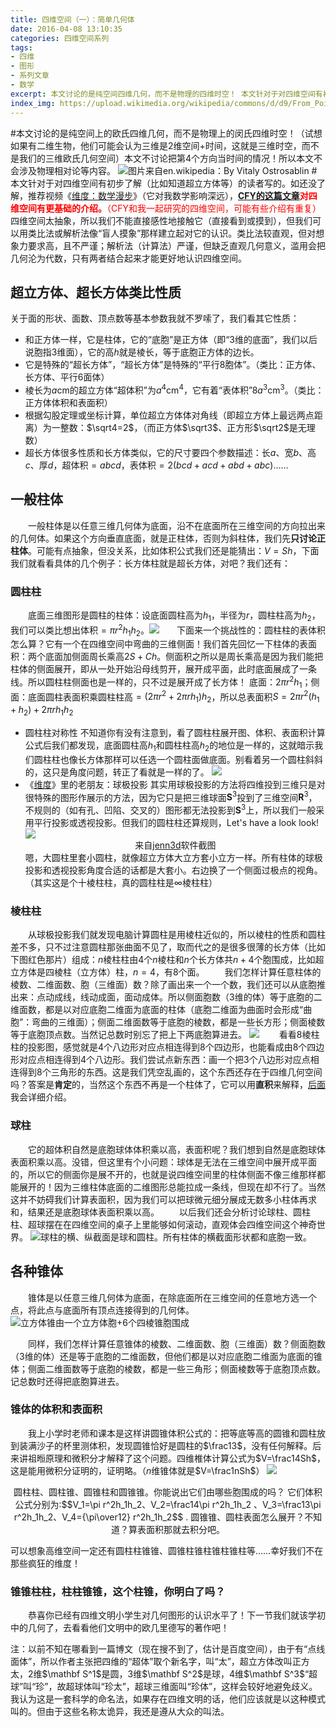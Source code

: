 ```yaml
---
title: 四维空间（一）：简单几何体
date: 2016-04-08 13:10:35
categories: 四维空间系列
tags:
- 四维
- 图形
- 系列文章
- 数学
excerpt: 本文讨论的是纯空间四维几何，而不是物理的四维时空！ 本文针对于对四维空间有初步了解（比如知道超立方体等）的读者写的。特色内容：介绍各种柱体、锥体、超体积、表体积的计算
index_img: https://upload.wikimedia.org/wikipedia/commons/d/d9/From_Point_to_Tesseract_%28Looped_Version%29.gif
---
```

 <span class="likecode">#本文讨论的是纯空间上的欧氏四维几何，而不是物理上的闵氏四维时空！（试想如果有二维生物，他们可能会认为三维是2维空间+时间，这就是三维时空，而不是我们的三维欧氏几何空间）本文不讨论把第4个方向当时间的情况！所以本文不会涉及物理相对论等内容。</span>
 <img src="https://upload.wikimedia.org/wikipedia/commons/d/d9/From_Point_to_Tesseract_%28Looped_Version%29.gif" alt="图片来自en.wikipedia：By Vitaly Ostrosablin"/>
\#<span class="likecode">本文针对于对四维空间有初步了解（比如知道超立方体等）的读者写的。如还没了解，推荐视频《[维度：数学漫步](https://www.dimensions-math.org/Dim_ZH_si.htm)》（它对我数学影响深远），<span style="color:#F00">**[CFY的这篇文章](http://hadroncfy.com/articles/2016/04/09/la-dimension-quatre-premier/)对四维空间有更基础的介绍。**（CFY和我一起研究的四维空间，可能有些介绍有重复）</span>
</span></span>
　　四维空间太抽象，所以我们不能直接感性地接触它（直接看到或摸到），但我们可以用类比法或解析法像“盲人摸象”那样建立起对它的认识。类比法较直观，但对想象力要求高，且不严谨；解析法（计算法）严谨，但缺乏直观几何意义，滥用会把几何沦为代数，只有两者结合起来才能更好地认识四维空间。<a name="index"></a>

<a name="hyper"></a>

## 超立方体、超长方体类比性质
 关于面的形状、面数、顶点数等基本参数我就不罗嗦了，我们看其它性质：
 - 和正方体一样，它是柱体，它的“底胞”是正方体（即“3维的底面”，我们以后说胞指3维面），它的高$h$就是棱长，等于底胞正方体的边长。
 - 它是特殊的“超长方体”，“超长方体”是特殊的“平行8胞体”。（类比：正方体、长方体、平行6面体）
 - 棱长为$a$cm的超立方体“超体积”为$a^4$cm<sup>4</sup>，它有着“表体积”$8a^3$</sup>cm<sup>3</sup>。（类比：正方体体积和表面积）
 - 根据勾股定理或坐标计算，单位超立方体体对角线（即超立方体上最远两点距离）为一整数：$\sqrt4=2$，（而正方体$\sqrt3$、正方形$\sqrt2$是无理数）<a name="zhu"></a>
 - 超长方体很多性质和长方体类似，它的尺寸要四个参数描述：长$a$、宽$b$、高$c$、厚$d$，超体积$=abcd$，表体积$=2(bcd+acd+abd+abc)$……

## 一般柱体
 　　一般柱体是以任意三维几何体为底面，沿不在底面所在三维空间的方向拉出来的几何体。如果这个方向垂直底面，就是正柱体，否则为斜柱体，我们先**只讨论正柱体**。可能有点抽象，但没关系，比如体积公式我们还是能猜出：$V=Sh$，下面我们就看看具体的几个例子：长方体柱就是超长方体，对吧？我们还有：<a name="czhu"></a>

### 圆柱柱
 　　底面三维图形是圆柱的柱体：设底面圆柱高为$h_1$，半径为$r$，圆柱柱高为$h_2$，我们可以类比想出体积$=\pi r^2 h_1 h_2$。![](/img/dcylinder1.gif)　　下面来一个挑战性的：圆柱柱的表体积怎么算？它有一个在四维空间中弯曲的三维侧面！我们首先回忆一下柱体的表面积：两个底面加侧面周长乘高$2S+Ch$。侧面积之所以是周长乘高是因为我们能把柱体的侧面展开，即从一处开始沿母线剪开，展开成平面，此时底面展成了一条线。所以圆柱柱侧面也是一样的，只不过是展开成了长方体！
 底面：$2\pi r^2 h_1$；侧面：底面圆柱表面积乘圆柱柱高$=(2\pi r^2+2\pi rh_1)h_2$，所以总表面积$S=2\pi r^2 (h_1+h_2)+2\pi rh_1h_2$
  - 圆柱柱对称性
不知道你有没有注意到，看了圆柱柱展开图、体积、表面积计算公式后我们都发现，底面圆柱高$h_1$和圆柱柱高$h_2$的地位是一样的，这就暗示我们圆柱柱也像长方体那样可以任选一个圆柱面做底面。别看着另一个圆柱斜斜的，这只是角度问题，转正了看就是一样的了。
![](/img/dcylinder2.gif)
  - 《[维度](https://www.dimensions-math.org/Dim_ZH_si.htm)》里的老朋友：球极投影
其实用球极投影的方法将四维投到三维只是对很特殊的图形作展示的方法，因为它只是把三维球面$\mathbf S^3$投到了三维空间$\mathbf R^3$，不规则的（如有孔、凹陷、交叉的）图形都无法投影到$\mathbf S^3$上，所以我们一般采用平行投影或透视投影。但我们的圆柱柱还算规则，Let's have a look look! ![](/img/dcylinder3.gif)<center>来自[jenn3d](http://www.jenn3d.org/)软件截图</center>
嗯，大圆柱里套小圆柱，就像超立方体大立方套小立方一样。所有柱体的球极投影和透视投影角度合适的话都是大套小。右边换了一个侧面过极点的视角。（其实这是个十棱柱柱，真的圆柱柱是$\infty$棱柱柱）
<a name="lzhu"></a>

### 棱柱柱
　　从球极投影我们就发现电脑计算圆柱是用棱柱近似的，所以棱柱的性质和圆柱差不多，只不过注意圆柱那张曲面不见了，取而代之的是很多很薄的长方体（比如下图红色那片）组成：$n$棱柱柱由$4$个$n$棱柱和$n$个长方体共$n+4$个胞围成，比如超立方体是四棱柱（立方体）柱，$n=4$，有8个面。
　　我们怎样计算任意柱体的棱数、二维面数、胞（三维面）数？除了画出来一个一个数，我们还可以从底胞推出来：点动成线，线动成面，面动成体。所以侧面胞数（3维的体）等于底胞的二维面数，都是以对应底胞二维面为底面的柱体（底胞二维面为曲面时会形成“曲胞”：弯曲的三维面）；侧面二维面数等于底胞的棱数，都是一些长方形；侧面棱数等于底胞顶点数。当然记总数时别忘了把上下两底胞算进去。
![](/img/dcylinder4.gif)
　　看看8棱柱柱的投影图，感觉就是4个八边形对应点相连得到8个四边形，也能看成由8个四边形对应点相连得到4个八边形。我们尝试点新东西：画一个把3个八边形对应点相连得到8个三角形的东西。这是我们凭空乱画的，这个东西还存在于四维几何空间吗？答案是**肯定**的，当然这个东西不再是一个柱体了，它可以用**直积**来解释，[后面](/archives/more4ds/)我会详细介绍。
<a name="szhu"></a>


### 球柱
　　它的超体积自然是底胞球体体积乘以高，表面积呢？我们想到自然是底胞球体表面积乘以高。没错，但这里有个小问题：球体是无法在三维空间中展开成平面的，所以它的侧面你是展不开的，也就是说四维空间里的柱体侧面不像三维那样都能展开的！因为三维柱体底面的二维图形总能拉成一条线，但现在却不行了。当然这并不妨碍我们计算表面积，因为我们可以把球微元细分展成无数多小柱体再求和，结果还是底胞球体表面积乘以高。
　　以后我们还会分析讨论球柱、圆柱柱、超球摆在在四维空间的桌子上里能够如何滚动，直观体会四维空间这个神奇世界。
![球柱的横、纵截面是球和圆柱。所有柱体的横截面形状都和底胞一致。](/img/dcylinder5.gif)<a name="cone"></a>

## 各种锥体
　　锥体是以任意三维几何体为底面，在除底面所在三维空间的任意地方选一个点，将此点与底面所有顶点连接得到的几何体。
![立方体锥由一个立方体胞+6个四棱锥胞围成](/img/dcylinder6.gif)

　　同样，我们怎样计算任意锥体的棱数、二维面数、胞（三维面）数？侧面胞数（3维的体）还是等于底胞的二维面数，但他们都是以对应底胞二维面为底面的锥体；侧面二维面数等于底胞的棱数，都是一些三角形；侧面棱数等于底胞顶点数。记总数时还得把底胞算进去。
### 锥体的体积和表面积
　　我上小学时老师和课本是这样讲圆锥体积公式的：把等底等高的圆锥和圆柱放到装满沙子的杯里测体积，发现圆锥恰好是圆柱的$\frac13$，没有任何解释。后来讲祖暅原理和微积分才解释了这个问题。四维椎体计算公式为$V=\frac14Sh$，这是能用微积分证明的，证明略。（$n$维锥体就是$V=\frac1nSh$）
![](/img/cycon.gif)
<center>圆柱柱、圆柱锥、圆锥柱和圆锥锥。你能说出它们由哪些胞围成的吗？
它们体积公式分别为:$$V_1=\pi r^2h_1h_2、V_2=\frac14\pi r^2h_1h_2 、V_3=\frac13\pi r^2h_1h_2、V_4={\pi\over12} r^2h_1h_2$$ .
圆锥锥、圆柱表面怎么展开？不知道？算表面积那就去积分吧。
</center>

可以想象高维空间一定还有圆柱柱锥锥、圆锥柱锥柱锥柱锥柱等……幸好我们不在那些疯狂的维度！
### 锥锥柱柱，柱柱锥锥，这个柱锥，你明白了吗？
　　恭喜你已经有四维文明小学生对几何图形的认识水平了！下一节我们就该学初中的几何了，去看看他们文明中的欧几里德写的著作吧！

<p class="likecode">注：以前不知在哪看到一篇博文（现在搜不到了，估计是百度空间），由于有“点线面体”，所以作者主张把四维的“超体”取个新名字，叫“太”，超立方体改叫正方太，2维$\mathbf S^1$是圆，3维$\mathbf S^2$是球，4维$\mathbf S^3$“超球”叫“珍”，故超球体叫“珍太”，超球三维面叫“珍体”，这样会较好地避免歧义。我认为这是一套科学的命名法，如果存在四维文明的话，他们应该就是以这种模式叫的。但由于这些名称太诡异，我还是遵从大众的叫法。</p>

